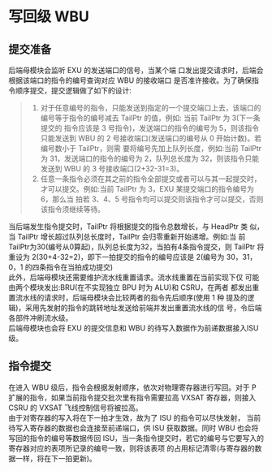 # 写回级 WBU

## 提交准备 
后端母模块会监听 EXU 的发送端口的信号，当某个端 口发出提交请求时，后端会根据该端口的指令的编号查询对应 WBU 的接收端口 是否准许接收。为了确保指令顺序提交，提交逻辑做了如下的设计: 
> 1. 对于任意编号的指令，只能发送到指定的一个提交端口上去，该端口的 编号等于指令的编号减去 TailPtr 的值，例如: 当前 TailPtr 为 3(下一条提交的 指令应该是 3 号指令)，发送端口的指令的编号为 5，则该指令只能发送到 WBU 的 2 号接收端口(发送端口的编号从 0 开始计数)。若编号数小于 TailPtr，则需 要将编号先加上队列长度，例如:当前 TailPtr 为 31，发送端口的指令的编号为 2，队列总长度为 32，则该指令只能发送到 WBU 的 3 号接收端口(2+32-31=3)。 
> 2. 任意一条指令必须在其之前的指令全部提交或者可以与其一起提交时， 才可以提交。例如:当前 TailPtr 为 3，EXU 某提交端口的指令编号为 6，那么当 拍若 3、4、5 号指令均可以提交则该指令才可以提交，否则该指令须继续等待。 				

当后端发生指令提交时，TailPtr 将根据提交的指令总数增长，与 HeadPtr 类 似，当 TailPtr 增长超过队列总长度时，TailPtr 会归零重新开始递增。例如:当 前TailPtr为30(编号从0算起)，队列总长度为32，当拍有4条指令提交，则 TailPtr 将重设为 2(30+4-32=2)，即下一拍提交的指令的编号应该是 2(编号为 30，31，0，1 的四条指令在当拍成功提交) <br />此外，后端母模块还需要维护流水线重置请求。流水线重置在当前实现下仅 可能由两个模块发出:BRU(在不实现独立 BPU 时为 ALU)和 CSRU，在两者 都发出重置流水线的请求时，后端母模块会比较两者的指令先后顺序(使用 1 种 提及的逻辑)，采用先发射的指令的跳转地址发送给前端并发出重置流水线的信 号，令后端各部件冲刷流水级。 <br />后端母模块也会将 EXU 的提交信息和 WBU 的待写入数据作为前递数据接入ISU级。
## 指令提交 					
在进入 WBU 级后，指令会根据发射顺序，依次对物理寄存器进行写回。对于 P 扩展的指令，如果当前指令提交批次里有指令需要拉高 VXSAT 寄存器，则接入 CSRU 的 VXSAT 飞线控制信号将被拉高。 <br />由于对寄存器的写入将在下一拍才生效，故为了 ISU 的指令可以尽快发射， 当前待写入寄存器的数据也会连接至前递端口，供 ISU 获取数据。同时 WBU 也会将写回的指令的编号等数据传回 ISU，当一条指令提交时，若它的编号与它要写入的寄存器对应的表项所记录的编号一致，则将该表项 的占用标记清零(与寄存器的数据一样，将在下一拍更新)。 <br /> 				<br /> 			<br /> 		<br /> 	 <br /> 				<br /> 			<br /> 		<br /> 	 				<br /> 			<br /> 		<br /> 	 

